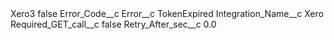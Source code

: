 <?xml version="1.0" encoding="UTF-8"?>
<CustomMetadata xmlns="http://soap.sforce.com/2006/04/metadata" xmlns:xsi="http://www.w3.org/2001/XMLSchema-instance" xmlns:xsd="http://www.w3.org/2001/XMLSchema">
    <label>Xero3</label>
    <protected>false</protected>
    <values>
        <field>Error_Code__c</field>
        <value xsi:nil="true"/>
    </values>
    <values>
        <field>Error__c</field>
        <value xsi:type="xsd:string">TokenExpired</value>
    </values>
    <values>
        <field>Integration_Name__c</field>
        <value xsi:type="xsd:string">Xero</value>
    </values>
    <values>
        <field>Required_GET_call__c</field>
        <value xsi:type="xsd:boolean">false</value>
    </values>
    <values>
        <field>Retry_After_sec__c</field>
        <value xsi:type="xsd:double">0.0</value>
    </values>
</CustomMetadata>
